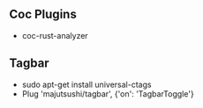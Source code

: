 ## Coc Plugins

  -  coc-rust-analyzer


## Tagbar

  -  sudo apt-get install universal-ctags
  -  Plug 'majutsushi/tagbar', {'on': 'TagbarToggle'}

